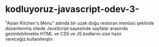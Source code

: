 # kodluyoruz-javascript-odev-3-
"Asian Kitchen's Menu" adında bir uzak doğu restoran menüsü şeklinde düzenlenmiş sitede JavaScript sayesinde sayfalar arasında gezinilebilmekte.HTML ve CSS ve JS kodlarını size hazır vereceğiz.kullanılmıştır.
